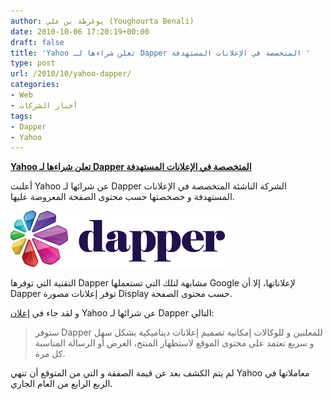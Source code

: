 ```yaml
---
author: يوغرطة بن علي (Youghourta Benali)
date: 2010-10-06 17:20:19+00:00
draft: false
title: 'Yahoo تعلن شراءها لـ Dapper المتخصصة في الإعلانات المستهدفة '
type: post
url: /2010/10/yahoo-dapper/
categories:
- Web
- أخبار الشركات
tags:
- Dapper
- Yahoo
---
```


**[Yahoo تعلن شراءها لـ Dapper المتخصصة في الإعلانات المستهدفة](https://www.it-scoop.com/2010/10/yahoo-dapper/)**


أعلنت Yahoo عن شرائها لـ Dapper الشركة الناشئة المتخصصة في الإعلانات المستهدفة و خصخصتها حسب محتوى الصفحة المعروضة عليها.

[![](dapper-logo.gif)
](https://www.it-scoop.com/2010/10/yahoo-dapper/)

التقنية التي توفرها Dapper مشابهة لتلك التي تستعملها Google لإعلاناتها، إلا أن Dapper توفر إعلانات مصورة Display حسب محتوى الصفحة.

و لقد جاء في [إعلان](http://ycorpblog.com/2010/10/05/dapper/) Yahoo عن شرائها لـ Dapper التالي:


<blockquote>ستوفر Dapper للمعلنين و للوكالات إمكانية تصميم إعلانات ديناميكية بشكل سهل و سريع تعتمد على محتوى الموقع لاستظهار المنتج، العرض أو الرسالة المناسبة كل مرة.</blockquote>


لم يتم الكشف بعد عن قيمة الصفقة و التي من المتوقع أن تنهي Yahoo معاملاتها في الربع الرابع من العام الجاري.
